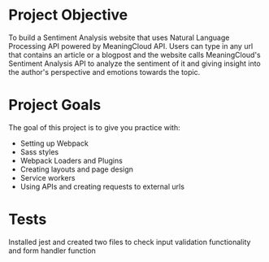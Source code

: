 # Project Objective

To build a Sentiment Analysis website that uses Natural Language Processing API powered by MeaningCloud API. Users can type in any url that contains an article or a blogpost and the website calls MeaningCloud's Sentiment Analysis API to analyze the sentiment of it and giving insight into the author's perspective and emotions towards the topic.

# Project Goals

The goal of this project is to give you practice with:

- Setting up Webpack
- Sass styles
- Webpack Loaders and Plugins
- Creating layouts and page design
- Service workers
- Using APIs and creating requests to external urls

# Tests

Installed jest and created two files to check input validation functionality and form handler function
